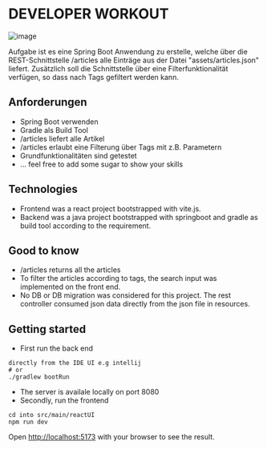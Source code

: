 # DEVELOPER WORKOUT

![image](https://github.com/Adeniyi-Bella/dev-workout-java/assets/37347588/6b416d2e-01dc-468c-b94e-f755baac40e3)

Aufgabe ist es eine Spring Boot Anwendung zu erstelle, welche über die REST-Schnittstelle /articles alle Einträge aus der Datei "assets/articles.json" liefert. Zusätzlich soll die Schnittstelle über eine Filterfunktionalität verfügen, so dass nach Tags gefiltert werden kann. 

## Anforderungen ##

- Spring Boot verwenden
- Gradle als Build Tool
- /articles liefert alle Artikel
- /articles erlaubt eine Filterung über Tags mit z.B. Parametern
- Grundfunktionalitäten sind getestet
- ... feel free to add some sugar to show your skills

## Technologies ##
- Frontend was a react project bootstrapped with vite.js.
- Backend was a java project bootstrapped with springboot and gradle as build tool according to the requirement.

## Good to know ##
- /articles returns all the articles
- To filter the articles according to tags, the search input was implemented on the front end. 
- No DB or DB migration was considered for this project. The rest controller consumed json data directly from the json file in resources. 

## Getting started ##
- First run the back end
```
directly from the IDE UI e.g intellij
# or
./gradlew bootRun
```
- The server is availale locally on port 8080
- Secondly, run the frontend
```
cd into src/main/reactUI
npm run dev
```
Open [http://localhost:5173](http://localhost:5173) with your browser to see the result.
